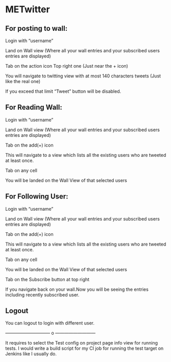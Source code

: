 # METwitter


<h2>For posting to wall:</h2>

Login with “username”

Land on Wall view (Where all your wall entries and your subscribed users entries are displayed)

Tab on the action icon Top right one (Just near the + icon)

You will navigate to twitting view with at most 140 characters tweets (Just like the real one)

If you exceed that limit “Tweet” button will be disabled.



<h2>For Reading Wall:</h2>

Login with “username”

Land on Wall view (Where all your wall entries and your subscribed users entries are displayed)

Tab on the add(+) icon

This will navigate to a view which lists all the existing users who are tweeted at least once.

Tab on any cell 

You will be landed on the Wall View of that selected users


<h2>For Following User:</h2>

Login with “username”

Land on Wall view (Where all your wall entries and your subscribed users entries are displayed)

Tab on the add(+) icon

This will navigate to a view which lists all the existing users who are tweeted at least once.

Tab on any cell 

You will be landed on the Wall View of that selected users

Tab on the Subscribe button at top right 

If you navigate back on your wall.Now you will be seeing the entries including recently subscribed user. 


<h2>Logout</h2>


You can logout to login with different user.

—————————— o —————————

It requires to select the Test config on project page info view for running tests.
I would write a build script for my CI job for running the test target on Jenkins like I usually do. 
